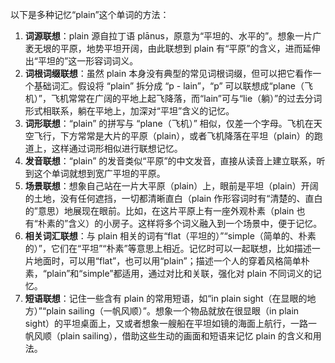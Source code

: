 以下是多种记忆“plain”这个单词的方法：
1. **词源联想**：plain 源自拉丁语 plānus，原意为“平坦的、水平的”。想象一片广袤无垠的平原，地势平坦开阔，由此联想到 plain 有“平原”的含义，进而延伸出“平坦的”这一形容词词义。
2. **词根词缀联想**：虽然 plain 本身没有典型的常见词根词缀，但可以把它看作一个基础词汇。假设将 “plain” 拆分成 “p - lain”，“p” 可以联想成“plane（飞机）”，飞机常常在广阔的平地上起飞降落，而“lain”可与“lie（躺）”的过去分词形式相联系，躺在平地上，加深对“平坦”含义的记忆。
3. **词形联想**：“plain” 的拼写与 “plane（飞机）” 相似，仅差一个字母。飞机在天空飞行，下方常常是大片的平原（plain），或者飞机降落在平坦（plain）的跑道上，这样通过词形相似进行联想记忆。
4. **发音联想**：“plain” 的发音类似“平原”的中文发音，直接从读音上建立联系，听到这个单词就想到宽广平坦的平原。
5. **场景联想**：想象自己站在一片大平原（plain）上，眼前是平坦（plain）开阔的土地，没有任何遮挡，一切都清晰直白（plain 作形容词时有“清楚的、直白的”意思）地展现在眼前。比如，在这片平原上有一座外观朴素（plain 也有“朴素的”含义）的小房子。这样将多个词义融入到一个场景中，便于记忆。
6. **相关词汇联想**：与 plain 相关的词有“flat（平坦的）”“simple（简单的、朴素的）”，它们在“平坦”“朴素”等意思上相近。记忆时可以一起联想，比如描述一片地面时，可以用“flat”，也可以用“plain”；描述一个人的穿着风格简单朴素，“plain”和“simple”都适用，通过对比和关联，强化对 plain 不同词义的记忆。
7. **短语联想**：记住一些含有 plain 的常用短语，如“in plain sight（在显眼的地方）”“plain sailing（一帆风顺）”。想象一个物品就放在很显眼（in plain sight）的平坦桌面上，又或者想象一艘船在平坦如镜的海面上航行，一路一帆风顺（plain sailing），借助这些生动的画面和短语来记忆 plain 的含义和用法。 